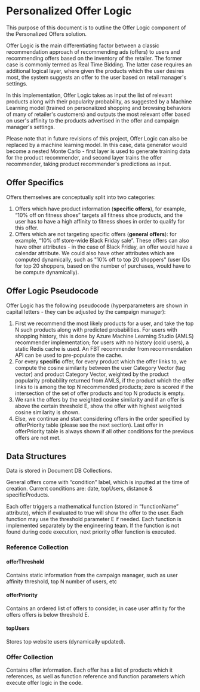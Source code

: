 # Personalized Offer Logic

This purpose of this document is to outline the Offer Logic component of the Personalized Offers solution. 

Offer Logic is the main differentiating factor between a classic recommendation approach of recommending ads (offers) to users and recommending offers based on the inventory of the retailer. The former case is commonly termed as Real Time Bidding. The latter case requires an additional logical layer, where given the products which the user desires most, the system suggests an offer to the user based on retail manager's settings. 

In this implementation, Offer Logic takes as input the list of relevant products along with their popularity probability, as suggested by a Machine Learning model (trained on personalized shopping and browsing behaviors of many of retailer's customers) and outputs the most relevant offer based on user's affinity to the products advertised in the offer and campaign manager's settings.

Please note that in future revisions of this project, Offer Logic can also be replaced by a machine learning model. In this case, data generator would become a nested Monte Carlo - first layer is used to generate training data for the product recommender, and second layer trains the offer recommender, taking product recommender's predictions as input.

## Offer Specifics

Offers themselves are conceptually split into two categories:
1. Offers which have product information (**specific offers**), for example, “10% off on fitness shoes” targets all fitness shoe products, and the user has to have a high affinity to fitness shoes in order to qualify for this offer.
2. Offers which are not targeting specific offers (**general offers**): for example, “10% off store-wide Black Friday sale”. These offers can also have other attributes - in the case of Black Friday, an offer would have a calendar attribute. We could also have other attributes which are computed dynamically, such as "10% off to top 20 shoppers" (user IDs for top 20 shoppers, based on the number of purchases, would have to be compute dynamically).

## Offer Logic Pseudocode

Offer Logic has the following pseudocode (hyperparameters are shown in capital letters - they can be adjusted by the campaign manager):
1. First we recommend the most likely products for a user, and take the top N such products along with predicted probabilities. For users with shopping history, this is done by Azure Machine Learning Studio (AMLS) recommender implementation; for users with no history (cold users), a static Redis cache is used. An FBT recommender from recommendation API can be used to pre-populate the cache.
2. For every **specific** offer, for every product which the offer links to, we compute the cosine similarity between the user Category Vector (tag vector) and product Category Vector, weighted by the product popularity probability returned from AMLS, if the product which the offer links to is among the top N recommended products; zero is scored if the intersection of the set of offer products and top N products is empty.
3. We rank the offers by the weighted cosine similarity and if an offer is above the certain threshold E, show the offer with highest weighted cosine similarity is shown.
4. Else, we continue and start considering offers in the order specified by offerPriority table (please see the next section). Last offer in offerPriority table is always shown if all other conditions for the previous offers are not met.

## Data Structures

Data is stored in Document DB Collections.

General offers come with “condition” label, which is inputted at the time of creation. Current conditions are: date, topUsers, distance & specificProducts. 

Each offer triggers a mathematical function (stored in “functionName” attribute), which if evaluated to true will show the offer to the user. Each function may use the threshold parameter E if needed. Each function is implemented separately by the engineering team. If the function is not found during code execution, next priority offer function is executed.

### Reference Collection

#### offerThreshold

Contains static information from the campaign manager, such as user affinity threshold, top N number of users, etc

#### offerPriority

Contains an ordered list of offers to consider, in case user affinity for the offers offers is below threshold E.

#### topUsers

Stores top website users (dynamically updated).

### Offer Collection

Contains offer information. Each offer has a list of products which it references, as well as function reference and function parameters which execute offer logic in the code.

